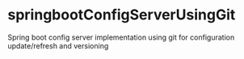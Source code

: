 # springbootConfigServerUsingGit
Spring boot config server implementation using git for configuration update/refresh and versioning
